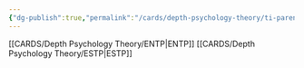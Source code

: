 ```yaml
---
{"dg-publish":true,"permalink":"/cards/depth-psychology-theory/ti-parent/","created":"2023-01-05T12:04:01.977+01:00","updated":"2023-01-06T13:38:43.944+01:00"}
---
```



[[CARDS/Depth Psychology Theory/ENTP\|ENTP]]
[[CARDS/Depth Psychology Theory/ESTP\|ESTP]]
